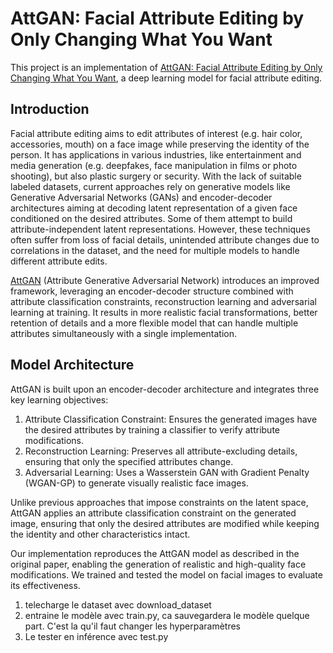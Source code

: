 # AttGAN: Facial Attribute Editing by Only Changing What You Want
This project is an implementation of [AttGAN: Facial Attribute Editing by Only Changing What You Want](https://arxiv.org/abs/1711.10678), a deep learning model for facial attribute editing. 


## Introduction
Facial attribute editing aims to edit attributes of interest (e.g. hair color, accessories, mouth) on a face image while preserving the identity of the person. It has applications in various industries, like entertainment and media generation (e.g. deepfakes, face manipulation in films or photo shooting), but also plastic surgery or security. 
With the lack of suitable labeled datasets, current approaches rely on generative models like Generative Adversarial Networks (GANs) and encoder-decoder architectures aiming at decoding latent representation of a given face conditioned on the desired attributes. Some of them attempt to build attribute-independent latent representations. However, these techniques often suffer from loss of facial details, unintended attribute changes due to correlations in the dataset, and the need for multiple models to handle different attribute edits.

[AttGAN](https://arxiv.org/abs/1711.10678) (Attribute Generative Adversarial Network) introduces an improved framework, leveraging an encoder-decoder structure combined with attribute classification constraints, reconstruction learning and adversarial learning at training. It results in more realistic facial transformations, better retention of details and a more flexible model that can handle multiple attributes simultaneously with a single implementation.

## Model Architecture
AttGAN is built upon an encoder-decoder architecture and integrates three key learning objectives:
1) Attribute Classification Constraint: Ensures the generated images have the desired attributes by training a classifier to verify attribute modifications.
2) Reconstruction Learning: Preserves all attribute-excluding details, ensuring that only the specified attributes change.
3) Adversarial Learning: Uses a Wasserstein GAN with Gradient Penalty (WGAN-GP) to generate visually realistic face images.



 Unlike previous approaches that impose constraints on the latent space, AttGAN applies an attribute classification constraint on the generated image, ensuring that only the desired attributes are modified while keeping the identity and other characteristics intact.

Our implementation reproduces the AttGAN model as described in the original paper, enabling the generation of realistic and high-quality face modifications. We trained and tested the model on facial images to evaluate its effectiveness.


1) telecharge le dataset avec download_dataset
2) entraine le modèle avec train.py, ca sauvegardera le modèle quelque part. C'est la qu'il faut changer les hyperparamètres
3) Le tester en inférence avec test.py
